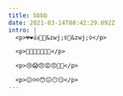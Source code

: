 ```yaml
---
title: bbbb
date: 2021-03-14T08:42:29.092Z
intro: |
  <p>💔❤️👍💪💁&zwj;♀️🤦&zwj;♀️</p>

  <p>👺🙈🙉🙊💘💖💕</p>

  <p>😢😱😞😡😠🤡👹</p>

  <p>😕☹️☹️😯😐😶😏</p>
---
```

